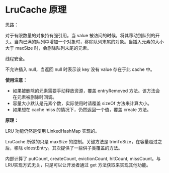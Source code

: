 # LruCache 原理

思路：

对于有限数量的对象持有强引用。当 value 被访问的时候，将其移动到队列的开头。当向已满的队列中增加一个对象时，移除队列末尾的对象。当插入元素的大小大于 maxSize 时，会删除队列末尾的元素。

线程安全。

不允许插入 null，当返回 null 时表示该 key 没有 value 存在于此 cache 中。

**使用注意：**

* 如果被删除的元素需要手动释放资源，覆盖 entryRemoved 方法。该方法会在元素被删除时回调。
* 容量大小默认是元素个数，实际使用时请覆盖 sizeOf 方法来计算大小。
* 如果想在 cache miss 的情况下，仍然返回一个值，覆盖 create 方法。

**原理：**

LRU 功能仍然是使用 LinkedHashMap 实现的。

LruCache 所做的只是 maxSize 的控制。关键方法是 trimToSize，在容量超过之后，移除 eldestEntry。其次提供了一些供子类覆盖的方法。

内部计算了 putCount, createCount, evictionCount, hitCount, missCount。与 LRU实现方式无关，只是可以让开发者通过 get 方法获取来实现其他功能。